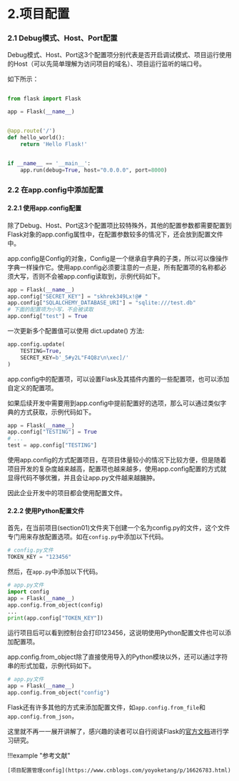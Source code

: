 # 2.项目配置


### 2.1 Debug模式、Host、Port配置


Debug模式、Host、Port这3个配置项分别代表是否开启调试模式、项目运行使用的Host（可以先简单理解为访问项目的域名）、项目运行监听的端口号。


如下所示：

```python

from flask import Flask

app = Flask(__name__)


@app.route('/')
def hello_world():
    return 'Hello Flask!'


if __name__ == '__main__':
    app.run(debug=True, host="0.0.0.0", port=8000)
```




### 2.2 在app.config中添加配置


#### 2.2.1 使用app.config配置

除了Debug、Host、Port这3个配置项比较特殊外，其他的配置参数都需要配置到Flask对象的app.config属性中，在配置参数较多的情况下，还会放到配置文件中。



app.config是Config的对象，Config是一个继承自字典的子类，所以可以像操作字典一样操作它。使用app.config必须要注意的一点是，所有配置项的名称都必须大写，否则不会被app.config读取到，示例代码如下。

```python
app = Flask(__name__)
app.config["SECRET_KEY"] = "skhrek349Lx!@# "
app.config["SQLALCHEMY_DATABASE_URI"] = "sqlite:///test.db"
# 下面的配置项为小写，不会被读取
app.config["test"] = True
```



一次更新多个配置值可以使用 dict.update() 方法:
```python
app.config.update(
    TESTING=True,
    SECRET_KEY=b'_5#y2L"F4Q8z\n\xec]/'
)
```


app.config中的配置项，可以设置Flask及其插件内置的一些配置项，也可以添加自定义的配置项。


如果后续开发中需要用到app.config中提前配置好的选项，那么可以通过类似字典的方式获取，示例代码如下。

```python
app = Flask(__name__)
app.config["TESTING"] = True
# ...
test = app.config["TESTING"]
```


使用app.config的方式配置项目，在项目体量较小的情况下比较方便，但是随着项目开发的复杂度越来越高，配置项也越来越多，使用app.config配置的方式就显得代码不够优雅，并且会让app.py文件越来越臃肿。

因此企业开发中的项目都会使用配置文件。



#### 2.2.2 使用Python配置文件 


首先，在当前项目(section01)文件夹下创建一个名为config.py的文件，这个文件专门用来存放配置选项。如在`config.py`中添加以下代码。


```python
# config.py文件
TOKEN_KEY = "123456"
```


然后，在`app.py`中添加以下代码。

```python
# app.py文件
import config
app = Flask(__name__)
app.config.from_object(config)
...
print(app.config["TOKEN_KEY"])
```


运行项目后可以看到控制台会打印123456，这说明使用Python配置文件也可以添加配置项。


app.config.from_object除了直接使用导入的Python模块以外，还可以通过字符串的形式加载，示例代码如下。

```python
# app.py文件
app = Flask(__name__)
app.config.from_object("config")
```

Flask还有许多其他的方式来添加配置文件，如`app.config.from_file`和`app.config.from_json`，

这里就不再一一展开讲解了，感兴趣的读者可以自行阅读Flask的[官方文档](https://flask.palletsprojects.com/en/2.0.x/config/)进行学习研究。




!!!example "参考文献"


    [项目配置管理config](https://www.cnblogs.com/yoyoketang/p/16626783.html)